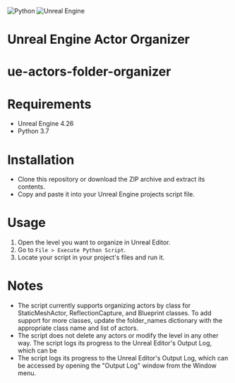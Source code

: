 ![Python](https://img.shields.io/badge/python-3670A0?style=for-the-badge&logo=python&logoColor=ffdd54)
![Unreal Engine](https://img.shields.io/badge/unrealengine-%23313131.svg?style=for-the-badge&logo=unrealengine&logoColor=white)

# Unreal Engine Actor Organizer
# ue-actors-folder-organizer

# Requirements
* Unreal Engine 4.26
* Python 3.7

# Installation
* Clone this repository or download the ZIP archive and extract its contents.
* Copy and paste it into your Unreal Engine projects script file.

# Usage 
1. Open the level you want to organize in Unreal Editor.
2. Go to ```File > Execute Python Script```.
3. Locate your script in your project's files and run it.

# Notes

* The script currently supports organizing actors by class for StaticMeshActor, ReflectionCapture, and Blueprint classes. To add support for more classes, update the folder_names dictionary with the appropriate class name and list of actors.
* The script does not delete any actors or modify the level in any other way.
The script logs its progress to the Unreal Editor's Output Log, which can be 
* The script logs its progress to the Unreal Editor's Output Log, which can be accessed by opening the "Output Log" window from the Window menu.
